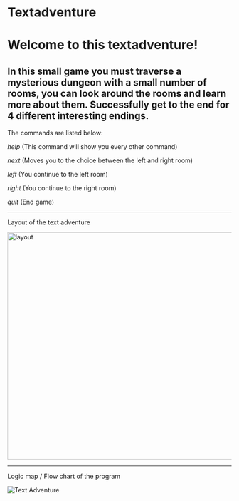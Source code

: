 # Textadventure
<h1>Welcome to this textadventure!</h1>
<h2>In this small game you must traverse a mysterious dungeon with a small number of rooms, you can look around the rooms and learn more about them. Successfully get to the end for 4 different interesting endings.</h2>


The commands are listed below:


<i>help</i> (This command will show you every other command)

<i>next</i> (Moves you to the choice between the left and right room)

<i>left</i> (You continue to the left room)

<i>right</i> (You continue to the right room)

<i>quit</i> (End game)

<hr>

Layout of the text adventure

<img width="510" alt="layout" src="https://github.com/TheHo1yPeanut/Textadventure/assets/62310583/7803e1d5-c393-41fc-b500-874dac937c60">

<hr>

Logic map / Flow chart of the program

![Text Adventure](https://github.com/TheHo1yPeanut/Textadventure/assets/62310583/238b68cb-7eb9-45a2-93e1-7859c54388e9)
